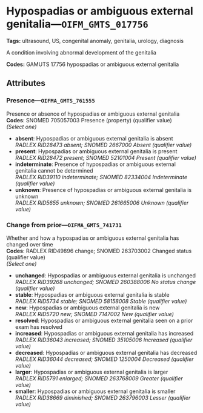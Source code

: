 # Hypospadias or ambiguous external genitalia—`OIFM_GMTS_017756`

**Tags:** ultrasound, US, congenital anomaly, genitalia, urology, diagnosis

A condition involving abnormal development of the genitalia

**Codes:** GAMUTS 17756 hypospadias or ambiguous external genitalia

## Attributes

### Presence—`OIFMA_GMTS_761555`

Presence or absence of hypospadias or ambiguous external genitalia  
**Codes**: SNOMED 705057003 Presence (property) (qualifier value)  
*(Select one)*

- **absent**: Hypospadias or ambiguous external genitalia is absent  
_RADLEX RID28473 absent; SNOMED 2667000 Absent (qualifier value)_
- **present**: Hypospadias or ambiguous external genitalia is present  
_RADLEX RID28472 present; SNOMED 52101004 Present (qualifier value)_
- **indeterminate**: Presence of hypospadias or ambiguous external genitalia cannot be determined  
_RADLEX RID39110 indeterminate; SNOMED 82334004 Indeterminate (qualifier value)_
- **unknown**: Presence of hypospadias or ambiguous external genitalia is unknown  
_RADLEX RID5655 unknown; SNOMED 261665006 Unknown (qualifier value)_

### Change from prior—`OIFMA_GMTS_741731`

Whether and how a hypospadias or ambiguous external genitalia has changed over time  
**Codes**: RADLEX RID49896 change; SNOMED 263703002 Changed status (qualifier value)  
*(Select one)*

- **unchanged**: Hypospadias or ambiguous external genitalia is unchanged  
_RADLEX RID39268 unchanged; SNOMED 260388006 No status change (qualifier value)_
- **stable**: Hypospadias or ambiguous external genitalia is stable  
_RADLEX RID5734 stable; SNOMED 58158008 Stable (qualifier value)_
- **new**: Hypospadias or ambiguous external genitalia is new  
_RADLEX RID5720 new; SNOMED 7147002 New (qualifier value)_
- **resolved**: Hypospadias or ambiguous external genitalia seen on a prior exam has resolved  
- **increased**: Hypospadias or ambiguous external genitalia has increased  
_RADLEX RID36043 increased; SNOMED 35105006 Increased (qualifier value)_
- **decreased**: Hypospadias or ambiguous external genitalia has decreased  
_RADLEX RID36044 decreased; SNOMED 1250004 Decreased (qualifier value)_
- **larger**: Hypospadias or ambiguous external genitalia is larger  
_RADLEX RID5791 enlarged; SNOMED 263768009 Greater (qualifier value)_
- **smaller**: Hypospadias or ambiguous external genitalia is smaller  
_RADLEX RID38669 diminished; SNOMED 263796003 Lesser (qualifier value)_